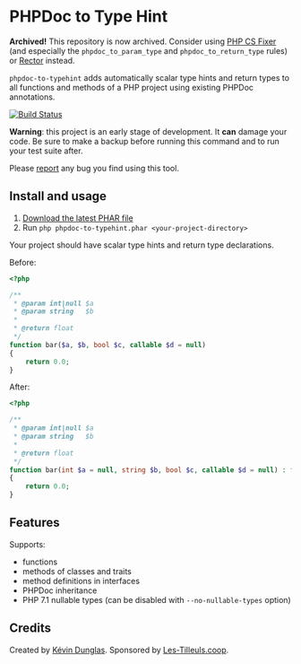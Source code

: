 # PHPDoc to Type Hint

**Archived!** This repository is now archived. Consider using [PHP CS Fixer](https://github.com/FriendsOfPHP/PHP-CS-Fixer) (and especially the 
`phpdoc_to_param_type` and `phpdoc_to_return_type` rules) or [Rector](https://tomasvotruba.com/blog/2018/11/15/how-to-get-php-74-typed-properties-to-your-code-in-few-seconds/) instead.

`phpdoc-to-typehint` adds automatically scalar type hints and return types to all functions and methods of a PHP project
using existing PHPDoc annotations.

[![Build Status](https://travis-ci.org/dunglas/phpdoc-to-typehint.svg?branch=master)](https://travis-ci.org/dunglas/phpdoc-to-typehint)

**Warning**: this project is an early stage of development. It **can** damage your code.
Be sure to make a backup before running this command and to run your test suite after.

Please [report](https://github.com/dunglas/phpdoc-to-typehint/issues) any bug you find using this tool.

## Install and usage

1. [Download the latest PHAR file](https://github.com/dunglas/phpdoc-to-typehint/releases)
2. Run `php phpdoc-to-typehint.phar <your-project-directory>`

Your project should have scalar type hints and return type declarations.

Before:

```php
<?php

/**
 * @param int|null $a
 * @param string   $b
 *
 * @return float
 */
function bar($a, $b, bool $c, callable $d = null)
{
    return 0.0;
}
```

After:

```php
<?php

/**
 * @param int|null $a
 * @param string   $b
 *
 * @return float
 */
function bar(int $a = null, string $b, bool $c, callable $d = null) : float
{
    return 0.0;
}
```

## Features

Supports:

* functions
* methods of classes and traits
* method definitions in interfaces
* PHPDoc inheritance
* PHP 7.1 nullable types (can be disabled with `--no-nullable-types` option)

## Credits

Created by [Kévin Dunglas](https://dunglas.fr). Sponsored by [Les-Tilleuls.coop](https://les-tilleuls.coop).
